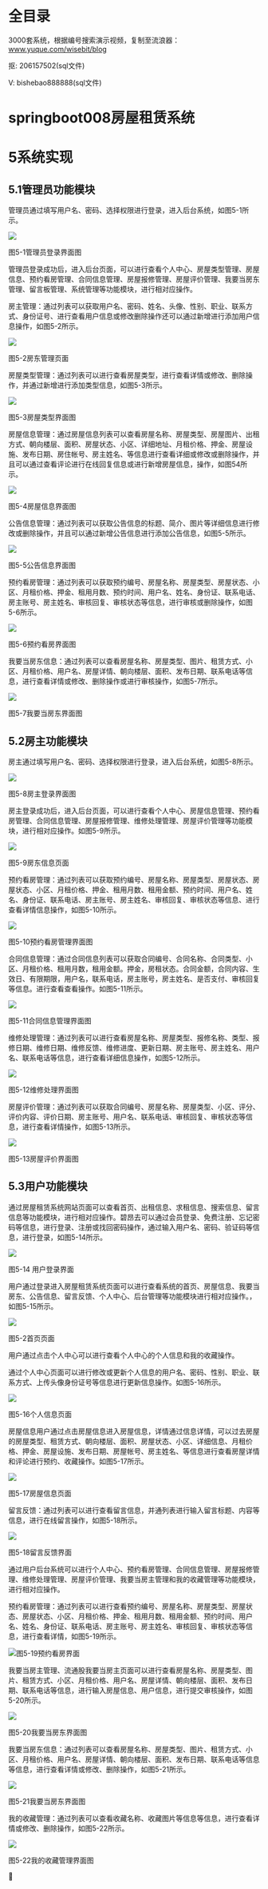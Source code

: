 # 全目录

3000套系统，根据编号搜索演示视频，复制至流浪器：www.yuque.com/wisebit/blog


<p>抠: 206157502(sql文件)</p>
<p>V: bishebao888888(sql文件)</p>


# springboot008房屋租赁系统
# 5系统实现

## 5.1管理员功能模块

管理员通过填写用户名、密码、选择权限进行登录，进入后台系统，如图5-1所示。

![](/md/blog.007.png)

图5-1管理员登录界面图

管理员登录成功后，进入后台页面，可以进行查看个人中心、房屋类型管理、房屋信息、预约看房管理、合同信息管理、房屋报修管理、房屋评价管理、我要当房东管理、留言板管理、系统管理等功能模块，进行相对应操作。

房主管理：通过列表可以获取用户名、密码、姓名、头像、性别、职业、联系方式、身份证号、进行查看用户信息或修改删除操作还可以通过新增进行添加用户信息操作，如图5-2所示。

![](/md/blog.008.png)

图5-2房东管理页面

房屋类型管理：通过列表可以进行查看房屋类型，进行查看详情或修改、删除操作，并通过新增进行添加类型信息，如图5-3所示。

![](/md/blog.009.png)

图5-3房屋类型界面图

房屋信息管理：通过房屋信息列表可以查看房屋名称、房屋类型、房屋图片、出租方式、朝向楼层、面积、房屋状态、小区、详细地址、月租价格、押金、房屋设施、发布日期、房住帐号、房主姓名、等信息进行查看详细或修改或删除操作，并且可以通过查看评论进行在线回复信息或进行新增房屋信息，操作，如图54所示。

![](/md/blog.010.png)

图5-4房屋信息界面图

公告信息管理：通过列表可以获取公告信息的标题、简介、图片等详细信息进行修改或删除操作，并且可以通过新增公告信息进行添加公告信息，如图5-5所示。

![](/md/blog.011.png)

图5-5公告信息界面图

预约看房管理：通过列表可以获取预约编号、房屋名称、房屋类型、房屋状态、小区、月租价格、押金、租用月数、预约时间、用户名、姓名、身份证、联系电话、房主账号、房主姓名、审核回复、审核状态等信息，进行审核或删除操作，如图5-6所示。

![](/md/blog.012.png)

图5-6预约看房界面图

我要当房东信息：通过列表可以查看房屋名称、房屋类型、图片、租赁方式、小区、月租价格、用户名、房屋详情、朝向楼层、面积、发布日期、联系电话等信息，进行查看详情或修改、删除操作或进行审核操作，如图5-7所示。

![](/md/blog.013.png)

图5-7我要当房东界面图


## 5.2房主功能模块

房主通过填写用户名、密码、选择权限进行登录，进入后台系统，如图5-8所示。

![](/md/blog.007.png)

图5-8房主登录界面图

房主登录成功后，进入后台页面，可以进行查看个人中心、房屋信息管理、预约看房管理、合同信息管理、房屋报修管理、维修处理管理、房屋评价管理等功能模块，进行相对应操作。如图5-9所示。

![](/md/blog.014.png)

图5-9房东信息页面

预约看房管理：通过列表可以获取预约编号、房屋名称、房屋类型、房屋状态、房屋状态、小区、月租价格、押金、租用月数、租用金额、预约时间、用户名、姓名、身份证、联系电话、房主账号、房主姓名、审核回复、审核状态等信息、进行查看详情信息操作，如图5-10所示。

![](/md/blog.015.png)

图5-10预约看房管理界面图

合同信息管理：通过合同信息列表可以获取合同编号、合同名称、合同类型、小区、月租价格、租用月数，租用金额。押金，房租状态。合同金额，合同内容、生效日、有限期限，用户名，联系电话，房主账号，房主姓名、是否支付、审核回复等信息。进行查看查看操作。如图5-11所示。

![](/md/blog.016.png)

图5-11合同信息管理界面图

维修处理管理：通过列表可以进行查看房屋名称、房屋类型、报修名称、类型、报修日期、维修日期、维修反馈、维修进度、更新日期、房主账号、房主姓名、用户名、联系电话等信息，进行查看详细信息操作，如图5-12所示。

![](/md/blog.017.png)

图5-12维修处理界面图

房屋评价管理：通过列表可以获取合同编号、房屋名称、房屋类型、小区、评分、评价内容、评价日期、房主账号、用户名、联系电话、审核回复、审核状态等信息，进行查看详情操作，如图5-13所示。

![](/md/blog.018.png)

图5-13房屋评价界面图
## 5.3用户功能模块
通过房屋租赁系统网站页面可以查看首页、出租信息、求租信息、搜索信息、留言信息等功能模块，进行相对应操作。碧昂去可以通过会员登录、免费注册、忘记密码等信息，进行登录、注册或找回密码操作，通过输入用户名、密码、验证码等信息，进行登录，如图5-14所示。

![](/md/blog.019.png)

图5-14 用户登录界面

用户通过登录进入房屋租赁系统页面可以进行查看系统的首页、房屋信息、我要当房东、公告信息、留言反馈、个人中心、后台管理等功能模块进行相对应操作。，如图5-15所示。

![](/md/blog.020.png)

图5-2首页页面

用户通过点击个人中心可以进行查看个人中心的个人信息和我的收藏操作。

通过个人中心页面可以进行修改或更新个人信息的用户名、密码、性别、职业、联系方式、上传头像身份证号等信息进行更新信息操作。如图5-16所示。

![](/md/blog.021.png)

图5-16个人信息页面 

房屋信息用户通过点击房屋信息进入房屋信息，详情通过信息详情，可以过去房屋的房屋类型、租赁方式、朝向楼层、面积、房屋状态、小区、详细信息、月租价格、押金、房屋设施、发布日期、房屋帐号、房主姓名、等信息进行查看房屋详情和评论进行预约、收藏操作。如图5-17所示。


![](/md/blog.022.png)

图5-17房屋信息页面

留言反馈：通过列表可以进行查看留言信息，并通列表进行输入留言标题、内容等信息，进行在线留言操作，如图5-18所示。

![](/md/blog.023.png)

图5-18留言反馈界面

通过用户后台系统可以进行个人中心、预约看房管理、合同信息管理、房屋报修管理、维修处理管理、房屋评价管理、我要当房主管理和我的收藏管理等功能模块，进行相对应操作。

预约看房管理：通过列表可以进行查看预约编号、房屋名称、房屋类型、房屋状态、房屋状态、小区、月租价格、押金、租用月数、租用金额、预约时间、用户名、姓名、身份证、联系电话、房主账号、房主姓名、审核回复、审核状态等信息，进行查看详情，如图5-19所示。

![](/md/blog.024.png)图5-19预约看房界面



我要当房主管理、流通股我要当房主页面可以进行查看房屋名称、房屋类型、图片、租赁方式、小区、月租价格、用户名、房屋详情、朝向楼层、面积、发布日期、联系电话等信息，进行输入房屋信息、用户信息，进行提交审核操作，如图5-20所示。

![](/md/blog.025.png)

图5-20我要当房东界面图

我要当房东信息：通过列表可以查看房屋名称、房屋类型、图片、租赁方式、小区、月租价格、用户名、房屋详情、朝向楼层、面积、发布日期、联系电话等信息等信息，进行查看详情或修改、删除操作，如图5-21所示。

![](/md/blog.026.png)

图5-21我要当房东界面图

我的收藏管理：通过列表可以查看收藏名称、收藏图片等信息等信息，进行查看详情或修改、删除操作，如图5-22所示。

![](/md/blog.027.png)

图5-22我的收藏管理界面图



# 









